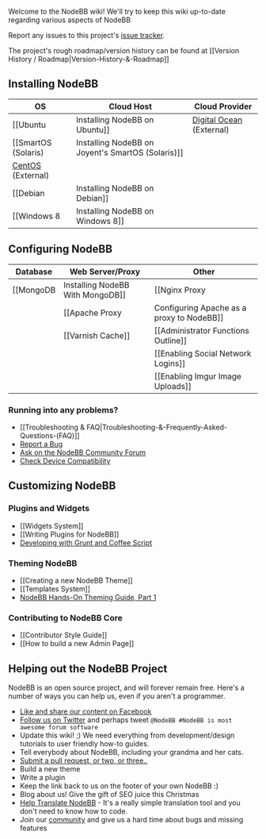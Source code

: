 Welcome to the NodeBB wiki! We'll try to keep this wiki up-to-date regarding various aspects of NodeBB

Report any issues to this project's [issue tracker](https://github.com/designcreateplay/NodeBB/issues).

The project's rough roadmap/version history can be found at [[Version History / Roadmap|Version-History-&-Roadmap]]

## Installing NodeBB

| OS | Cloud Host | Cloud Provider |
|----|------------|----------------|
| [[Ubuntu|Installing NodeBB on Ubuntu]] | [Digital Ocean](http://burnaftercompiling.com/nodebb/setting-up-a-nodebb-forum-for-dummies/) (External) | [[Heroku|Installing NodeBB on Heroku]] |
| [[SmartOS (Solaris)|Installing NodeBB on Joyent's SmartOS (Solaris)]] | | [[Cloud9|Installing NodeBB on Cloud 9]] |
| [CentOS](https://blog.tommyparnell.com/installing-nodebb-on-centos-6-5/) (External) | 
| [[Debian|Installing NodeBB on Debian]] || |
| [[Windows 8|Installing NodeBB on Windows 8]] || |

## Configuring NodeBB

| Database | Web Server/Proxy | Other |
|----------|------------------|-------|
| [[MongoDB|Installing NodeBB With MongoDB]] | [[Nginx Proxy|Configuring nginx as a proxy to NodeBB]] | [[How to run NodeBB]] |
| | [[Apache Proxy|Configuring Apache as a proxy to NodeBB]] | [[Upgrading NodeBB]] |
| | [[Varnish Cache]] | [[Administrator Functions Outline]] |
| | | [[Enabling Social Network Logins]] |
| | | [[Enabling Imgur Image Uploads]] |

### Running into any problems?

* [[Troubleshooting & FAQ|Troubleshooting-&-Frequently-Asked-Questions-(FAQ)]]
* [Report a Bug](https://github.com/designcreateplay/NodeBB/issues)
* [Ask on the NodeBB Community Forum](http://community.nodebb.org)
* [Check Device Compatibility](https://docs.google.com/spreadsheet/pub?key=0AjOOdeOEQEwidExKMEhZOWU4NTN4RGhrTGVsTFUzV0E&single=true&gid=0&output=html)


## Customizing NodeBB
### Plugins and Widgets
* [[Widgets System]]
* [[Writing Plugins for NodeBB]]
* [Developing with Grunt and Coffee Script](https://github.com/frissdiegurke/nodebb-grunt-development)


### Theming NodeBB
* [[Creating a new NodeBB Theme]]
* [[Templates System]]
* [NodeBB Hands-On Theming Guide, Part 1](http://burnaftercompiling.com/nodebb/nodebb-hands-on-theming-guide-part-1/)

### Contributing to NodeBB Core

* [[Contributor Style Guide]]
* [[How to build a new Admin Page]]


## Helping out the NodeBB Project

NodeBB is an open source project, and will forever remain free. Here's a number of ways you can help us, even if you aren't a programmer.

* [Like and share our content on Facebook](http://www.facebook.com/NodeBB)
* [Follow us on Twitter](http://www.twitter.com/NodeBB) and perhaps tweet `@NodeBB #NodeBB is most awesome forum software`
* Update this wiki! ;) We need everything from development/design tutorials to user friendly how-to guides.
* Tell everybody about NodeBB, including your grandma and her cats.
* [Submit a pull request, or two, or three..](http://www.github.com/designcreateplay/NodeBB)
* Build a new theme
* Write a plugin
* Keep the link back to us on the footer of your own NodeBB :)
* Blog about us! Give the gift of SEO juice this Christmas
* [Help Translate NodeBB](https://www.transifex.com/projects/p/nodebb/) - It's a really simple translation tool and you don't need to know how to code.
* Join our [community](http://community.nodebb.org) and give us a hard time about bugs and missing features